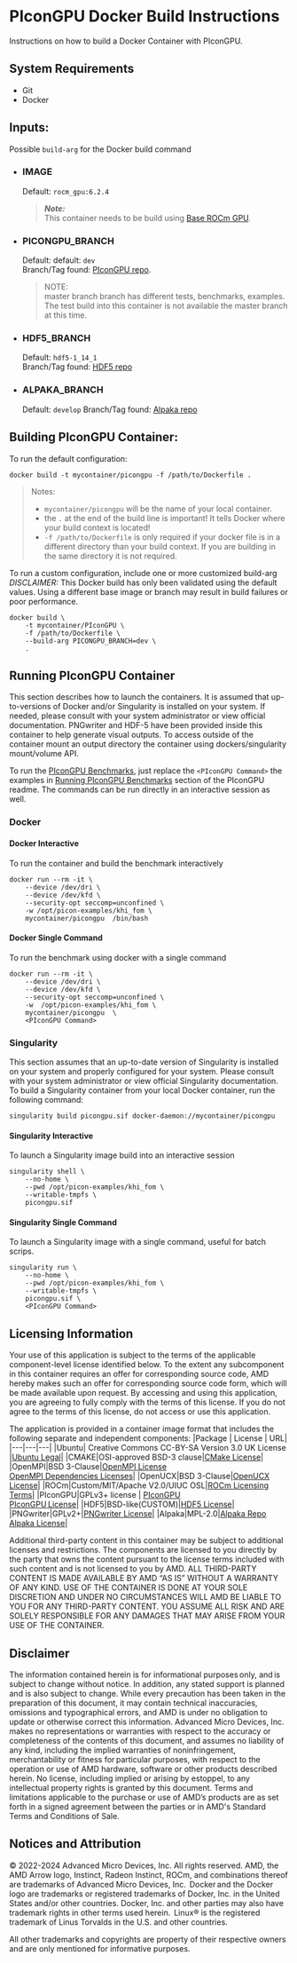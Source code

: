 # PIconGPU Docker Build Instructions
Instructions on how to build a Docker Container with PIconGPU.


## System Requirements
- Git
- Docker

## Inputs:
Possible `build-arg` for the Docker build command    

- ### IMAGE
    Default: `rocm_gpu:6.2.4`  
    > ***Note:***  
    >  This container needs to be build using [Base ROCm GPU](/base-gpu-mpi-rocm-docker/Dockerfile).


- ### PICONGPU_BRANCH
    Default: default: `dev`  
    Branch/Tag found: [ PIconGPU repo](https://github.com/ComputationalRadiationPhysics/picongpu).
    >NOTE:  
    >master branch branch has different tests, benchmarks, examples. The test build into this container is not available the master branch at this time.

- ### HDF5_BRANCH
    Default: `hdf5-1_14_1`  
    Branch/Tag found: [HDF5 repo](https://github.com/HDFGroup/hdf5.git)

- ### ALPAKA_BRANCH
    Default:  `develop`
    Branch/Tag found: [Alpaka repo](https://github.com/alpaka-group/alpaka.git)


## Building PIconGPU Container:
To run the default configuration:
```
docker build -t mycontainer/picongpu -f /path/to/Dockerfile . 
```
>Notes:  
>- `mycontainer/picongpu` will be the name of your local container.
>- the `.` at the end of the build line is important! It tells Docker where your build context is located!
>- `-f /path/to/Dockerfile` is only required if your docker file is in a different directory than your build context. If you are building in the same directory it is not required. 



To run a custom configuration, include one or more customized build-arg  
*DISCLAIMER:* This Docker build has only been validated using the default values. Using a different base image or branch may result in build failures or poor performance. 
```
docker build \
    -t mycontainer/PIconGPU \
    -f /path/to/Dockerfile \
    --build-arg PICONGPU_BRANCH=dev \
    . 
```


## Running PIconGPU Container
This section describes how to launch the containers. It is assumed that up-to-versions of Docker and/or Singularity is installed on your system.
If needed, please consult with your system administrator or view official documentation. 
PNGwriter and HDF-5 have been provided inside this container to help generate visual outputs. To access outside of the container mount an output directory the container using dockers/singularity mount/volume API.

To run the [PIconGPU Benchmarks](/picongpu/README.md#running-picongpu-benchmark), just replace the `<PIconGPU Command>` the examples in [Running PIconGPU Benchmarks](/picongpu/README.md#running-picongpu-benchmark) section of the PIconGPU readme. The commands can be run directly in an interactive session as well. 

### Docker  

#### Docker Interactive
To run the container and build the benchmark interactively 
``` 
docker run --rm -it \
    --device /dev/dri \
    --device /dev/kfd \
    --security-opt seccomp=unconfined \
    -w /opt/picon-examples/khi_fom \
    mycontainer/picongpu  /bin/bash
```

#### Docker Single Command
To run the benchmark using docker with a single command
```
docker run --rm -it \
    --device /dev/dri \
    --device /dev/kfd \
    --security-opt seccomp=unconfined \
    -w  /opt/picon-examples/khi_fom \
    mycontainer/picongpu  \
    <PIconGPU Command> 
```

### Singularity  
This section assumes that an up-to-date version of Singularity is installed on your system and properly configured for your system. Please consult with your system administrator or view official Singularity documentation.
To build a Singularity container from your local Docker container, run the following command:
```
singularity build picongpu.sif docker-daemon://mycontainer/picongpu
```


#### Singularity Interactive
To launch a Singularity image build into an interactive session
```
singularity shell \
    --no-home \
    --pwd /opt/picon-examples/khi_fom \
    --writable-tmpfs \
    picongpu.sif 
```

#### Singularity Single Command
To launch a Singularity image with a single command, useful for batch scrips. 
```
singularity run \
    --no-home \
    --pwd /opt/picon-examples/khi_fom \
    --writable-tmpfs \
    picongpu.sif \
    <PIconGPU Command>
```



## Licensing Information 
Your use of this application is subject to the terms of the applicable component-level license identified below. To the extent any subcomponent in this container requires an offer for corresponding source code, AMD hereby makes such an offer for corresponding source code form, which will be made available upon request. By accessing and using this application, you are agreeing to fully comply with the terms of this license. If you do not agree to the terms of this license, do not access or use this application. 

The application is provided in a container image format that includes the following separate and independent components:
|Package | License | URL|
|---|---|---|
|Ubuntu| Creative Commons CC-BY-SA Version 3.0 UK License |[Ubuntu Legal](https://ubuntu.com/legal)|
|CMAKE|OSI-approved BSD-3 clause|[CMake License](https://cmake.org/licensing/)|
|OpenMPI|BSD 3-Clause|[OpenMPI License](https://www-lb.open-mpi.org/community/license.php)<br /> [OpenMPI Dependencies Licenses](https://docs.open-mpi.org/en/v5.0.x/license/index.html)|
|OpenUCX|BSD 3-Clause|[OpenUCX License](https://openucx.org/license/)|
|ROCm|Custom/MIT/Apache V2.0/UIUC OSL|[ROCm Licensing Terms](https://rocm.docs.amd.com/en/latest/release/licensing.html)|
|PIconGPU|GPLv3+ license | [PIconGPU](https://picongpu.readthedocs.io/en/latest/) <br/> [PIconGPU License](https://github.com/ComputationalRadiationPhysics/picongpu/blob/master/LICENSE.md)|
|HDF5|BSD-like(CUSTOM)|[HDF5 License](https://github.com/HDFGroup/hdf5/blob/develop/COPYING)|
|PNGwriter|GPLv2+|[PNGwriter License](https://github.com/pngwriter/pngwriter/)|
|Alpaka|MPL-2.0|[Alpaka Repo](https://github.com/alpaka-group/alpaka)<br/>[Alpaka License](https://github.com/alpaka-group/alpaka?tab=MPL-2.0-1-ov-file#readme)|

Additional third-party content in this container may be subject to additional licenses and restrictions. The components are licensed to you directly by the party that owns the content pursuant to the license terms included with such content and is not licensed to you by AMD. ALL THIRD-PARTY CONTENT IS MADE AVAILABLE BY AMD “AS IS” WITHOUT A WARRANTY OF ANY KIND. USE OF THE CONTAINER IS DONE AT YOUR SOLE DISCRETION AND UNDER NO CIRCUMSTANCES WILL AMD BE LIABLE TO YOU FOR ANY THIRD-PARTY CONTENT. YOU ASSUME ALL RISK AND ARE SOLELY RESPONSIBLE FOR ANY DAMAGES THAT MAY ARISE FROM YOUR USE OF THE CONTAINER. 

## Disclaimer  
The information contained herein is for informational purposes only, and is subject to change without notice. In addition, any stated support is planned and is also subject to change. While every precaution has been taken in the preparation of this document, it may contain technical inaccuracies, omissions and typographical errors, and AMD is under no obligation to update or otherwise correct this information. Advanced Micro Devices, Inc. makes no representations or warranties with respect to the accuracy or completeness of the contents of this document, and assumes no liability of any kind, including the implied warranties of noninfringement, merchantability or fitness for particular purposes, with respect to the operation or use of AMD hardware, software or other products described herein. No license, including implied or arising by estoppel, to any intellectual property rights is granted by this document. Terms and limitations applicable to the purchase or use of AMD’s products are as set forth in a signed agreement between the parties or in AMD's Standard Terms and Conditions of Sale.   

## Notices and Attribution  
© 2022-2024 Advanced Micro Devices, Inc. All rights reserved. AMD, the AMD Arrow logo, Instinct, Radeon Instinct, ROCm, and combinations thereof are trademarks of Advanced Micro Devices, Inc.  
Docker and the Docker logo are trademarks or registered trademarks of Docker, Inc. in the United States and/or other countries. Docker, Inc. and other parties may also have trademark rights in other terms used herein.  Linux® is the registered trademark of Linus Torvalds in the U.S. and other countries.    

All other trademarks and copyrights are property of their respective owners and are only mentioned for informative purposes.   

